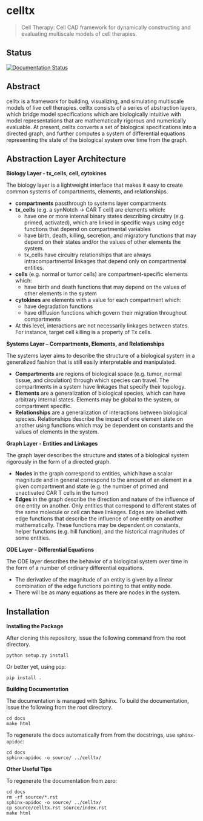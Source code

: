 # celltx

> Cell Therapy: Cell CAD framework for dynamically constructing and evaluating multiscale models of cell therapies.

## Status
[![Documentation Status](https://readthedocs.org/projects/celltx/badge/?version=latest)](https://celltx.readthedocs.io/en/latest/?badge=latest)

## Abstract
celltx is a framework for building, visualizing, and simulating multiscale models of live cell therapies. celltx consists of a series of abstraction layers, which bridge model specifications which are biologically intuitive with model representations that are mathematically rigorous and numerically evaluable. At present, celltx converts a set of biological specifications into a directed graph, and further computes a system of differential equations representing the state of the biological system over time from the graph.

## Abstraction Layer Architecture

**Biology Layer - tx_cells, cell, cytokines**

The biology layer is a lightweight interface that makes it easy to create common systems of compartments, elements, and relationships.

- **compartments** passthrough to systems layer compartments
- **tx_cells** (e.g. a synNotch → CAR T cell) are elements which:
    - have one or more internal binary states describing circuitry (e.g. primed, activated), which are linked in specific ways using edge functions that depend on compartmental variables
    - have birth, death, killing, secretion, and migratory functions that may depend on their states and/or the values of other elements the system.
    - tx_cells have circuitry relationships that are always intracompartmental linkages that depend only on compartmental entities.
- **cells** (e.g. normal or tumor cells) are compartment-specific elements which:
    - have birth and death functions that may depend on the values of other elements in the system
- **cytokines** are elements with a value for each compartment which:
    - have degradation functions
    - have diffusion functions which govern their migration throughout compartments
- At this level, interactions are not necessarily linkages between states. For instance, target cell killing is a property of Tx cells.

**Systems Layer – Compartments, Elements, and Relationships**

The systems layer aims to describe the structure of a biological system in a generalized fashion that is still easily interpretable and manipulated. 

- **Compartments** are regions of biological space (e.g. tumor, normal tissue, and circulation) through which species can travel. The compartments in a system have linkages that specify their topology.
- **Elements** are a generalization of biological species, which can have arbitrary internal states. Elements may be global to the system, or compartment specific.
- **Relationships** are a generalization of interactions between biological species. Relationships describe the impact of one element state on another using functions which may be dependent on constants and the values of elements in the system.

**Graph Layer - Entities and Linkages**

The graph layer describes the structure and states of a biological system rigorously in the form of a directed graph.

- **Nodes** in the graph correspond to entities, which have a scalar magnitude and in general correspond to the amount of an element in a given compartment and state (e.g. the number of primed and unactivated CAR T cells in the tumor)
- **Edges** in the graph describe the direction and nature of the influence of one entity on another. Only entities that correspond to different states of the same molecule or cell can have linkages. Edges are labelled with edge functions that describe the influence of one entity on another mathematically. These functions may be dependent on constants, helper functions (e.g. hill function), and the historical magnitudes of some entities.

**ODE Layer - Differential Equations**

The ODE layer describes the behavior of a biological system over time in the form of a number of ordinary differential equations.

- The derivative of the magnitude of an entity is given by a linear combination of the edge functions pointing to that entity node.
- There will be as many equations as there are nodes in the system.

## Installation

**Installing the Package**

After cloning this repository, issue the following command from the root directory.

```
python setup.py install
```

Or better yet, using `pip`:
```
pip install .
```

**Building Documentation**

The documentation is managed with Sphinx. To build the documentation, issue the following from the 
root directory.

```
cd docs
make html
```

To regenerate the docs automatically from from the docstrings, use `sphinx-apidoc`:

```
cd docs
sphinx-apidoc -o source/ ../celltx/
```

**Other Useful Tips**

To regenerate the documentation from zero:

```
cd docs
rm -rf source/*.rst
sphinx-apidoc -o source/ ../celltx/
cp source/celltx.rst source/index.rst
make html 
```
